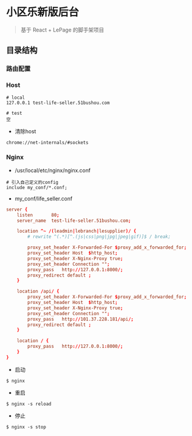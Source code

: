# 小区乐新版后台

> 基于 React + LePage 的脚手架项目

## 目录结构

### 路由配置

### Host

``` 
# local
127.0.0.1 test-life-seller.51bushou.com

# test
空
```

- 清除host

```
chrome://net-internals/#sockets
```

### Nginx

- /usr/local/etc/nginx/nginx.conf

```
# 引入自己定义的config
include my_conf/*.conf;
```

- my_conf/life_seller.conf

``` conf
server {
    listen       80;
    server_name  test-life-seller.51bushou.com;

    location ^~ /(leadmin|lebranch|lesupplier)/ {
        # rewrite ^(.*)[^.(js|css|png|jpg|jpeg|gif)]$ / break;

        proxy_set_header X-Forwarded-For $proxy_add_x_forwarded_for;
        proxy_set_header Host  $http_host;
        proxy_set_header X-Nginx-Proxy true;
        proxy_set_header Connection "";
        proxy_pass   http://127.0.0.1:8000/;
        proxy_redirect default ;
    }

    location /api/ {
        proxy_set_header X-Forwarded-For $proxy_add_x_forwarded_for;
        proxy_set_header Host  $http_host;
        proxy_set_header X-Nginx-Proxy true;
        proxy_set_header Connection "";
        proxy_pass   http://101.37.228.181/api/;
        proxy_redirect default ;
    }

    location / {
        proxy_pass   http://127.0.0.1:8000/;
    }
}
```

- 启动

```
$ nginx
```

- 重启

```
$ nginx -s reload
```

- 停止

```
$ nginx -s stop
```
